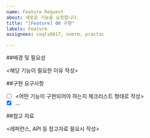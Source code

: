 ```yaml
---
name: Feature Request
about: 새로운 기능을 요청합니다.
title: "[Feature] 00 구현"
labels: Feature
assignees: coqls0817, nnmrm, practac

---
```


##배경 및 필요성

<해당 기능이 필요한 이유 작성>

##구현 요구사항

- [ ]  <어떤 기능이 구현되어야 하는지 체크리스트 형태로 작성>
- [x]  ...

##참고 자료

<레퍼런스, API 등 참고자료 필요시 작성>
